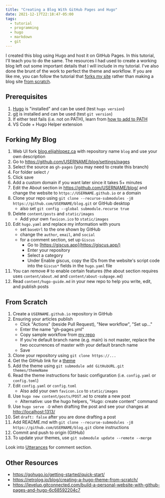 ```yaml
---
title: "Creating a Blog With GitHub Pages and Hugo"
date: 2021-12-17T22:18:47-05:00
tags:
  - tutorial
  - programming
  - hugo
  - markdown
  - git
---
```


I created this blog using Hugo and host it on GitHub Pages. In this tutorial, I'll teach you to do the same.
The resources I had used to create a working blog left out some important details that I will include in my tutorial.
I've also done the brunt of the work to perfect the theme and workflow.
If you are like me, you can follow the tutorial that [forks my site](#forking-my-blog) rather than making a blog site [from scratch](#from-scratch).

## Prerequisites

1. [Hugo](https://gohugo.io/getting-started/installing#binary-cross-platform) is "installed" and can be used (test `hugo version`)
2. [git](https://git-scm.com/downloads) is installed and can be used (test `git version`)
3. If either test fails (i.e. not on PATH), learn from [how to add to PATH](https://duckduckgo.com/?t=ffab&q=how+to+add+to+path&ia=web)
4. VS Code + Hugo Helper extension

## Forking My Blog

1. Web UI fork [blog.elijahlopez.ca](https://github.com/elibroftw/blog.elijahlopez.ca) with repository name `blog` and use your own description
2. Go to https://github.com/USERNAME/blog/settings/pages
3. Select the source as `gh-pages` (you may need to create this branch)
4. For folder select `/`
5. Click save
6. Add a custom domain if you want later since it takes 5+ minutes
7. Edit the About section in https://github.com/USERNAME/blog/ and change the website to `https://USERNAME.github.io` or a domain
8. Clone your repo using `git clone --recurse-submodules -j8 https://github.com/USERNAME/blog.git` or GitHub desktop
    - also set `git config --global submodule.recurse true`
9. Delete `content/posts` and `static/images`
    - Add your own `favicon.ico` to `static/images`
10. Edit `hugo.yaml` and replace my information with yours
    - set `baseUrl` to the one shown by GitHub
    - change the `author`, `email`, and `social`
    - for a comment section, set up `Giscus`
        - Go to [https://giscus.app](https://giscus.app/)
        - Enter your repository
        - Select a category
        - Under Enable giscus, copy the IDs from the website's script code into the `Giscus*` fields in the `hugo.yaml` file
11. You can remove \# to enable certain features (the about section requires uses `content/about.md` and `content/about-subpage.md`)
12. Read `content/hugo-guide.md` in your new repo to help you write, edit, and publish posts

## From Scratch

1. Create a `USERNAME.github.io` repository in GitHub
2. Ensuring your articles publish
    - Click "Actions" (beside Pull Request), "New workflow", "Set up..."
    - Enter the name "gh-pages.yml"
    - Copy sample workflow from [my repo](https://github.com/elibroftw/blog.elijahlopez.ca/blob/master/.github/workflows/gh-pages.yml)
    - If you're default branch name (e.g. main) is not master, replace the two occurrences of master with your default branch name
    - Save
3. Clone your repository using `git clone https://...`
4. Get the GitHub link for a [theme](https://themes.gohugo.io/)
5. Add the theme using `git submodule add GitHubURL.git themes/themeName`
6. Read the theme instructions for basic configuration (i.e. `config.yaml` or `config.toml`)
7. Edit `config.yaml` or `config.toml`
    - Also add your own `favicon.ico` to `static/images`
8. Use `hugo new content/posts/POST.md` to create a new post
    - Alternative: use the hugo helpers, "Hugo: create content" command
9. Use `hugo serve -D` when drafting the post and see your changes at [http://localhost:1313/](http://localhost:1313/)
10. Set `draft: false` after you are done drafting a post
11. Add README.md with `git clone --recurse-submodules -j8 https://github.com/USERNAME/blog.git` clone instructions
12. Commit and push to origin (GitHub)
13. To update your themes, use `git submodule update --remote --merge`

Look into [Utterances](https://github.com/apps/utterances) for comment section.

## Other Resources

- https://gohugo.io/getting-started/quick-start/
- https://retrolog.io/blog/creating-a-hugo-theme-from-scratch/
- https://levelup.gitconnected.com/build-a-personal-website-with-github-pages-and-hugo-6c68592204c7
